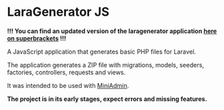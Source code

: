 # LaraGenerator JS

__!!! You can find an updated version of the laragenerator application [here on superbrackets](https://laragenerator.superbrackets.com/) !!!__

A JavaScript application that generates basic PHP files for Laravel.

The application generates a ZIP file with migrations, models, seeders, factories, controllers, requests and views.

It was intended to be used with [MiniAdmin](https://github.com/florianstancioiu/miniadmin).

__The project is in its early stages, expect errors and missing features.__
